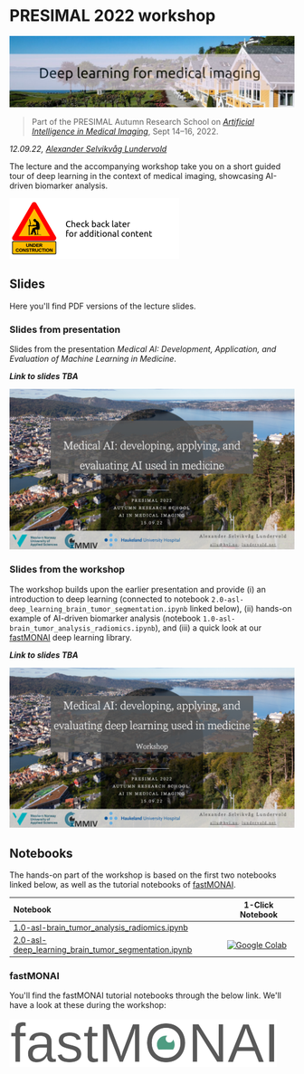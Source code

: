 # PRESIMAL 2022 workshop

<a href="">![](assets/presimal-solstrand-banner.jpg)</a>

> Part of the PRESIMAL Autumn Research School on _[Artificial Intelligence in Medical Imaging](https://mmiv.no/3937-2/)_, Sept 14&ndash;16, 2022. 

_12.09.22, [Alexander Selvikvåg Lundervold](https://alexander.lundervold.com/)_

The lecture and the accompanying workshop take you on a short guided tour of deep learning in the context of medical imaging, showcasing AI-driven biomarker analysis.


![](assets/under-construction.png)

## Slides

Here you'll find PDF versions of the lecture slides.

### Slides from presentation

Slides from the presentation _Medical AI: Development, Application, and Evaluation of Machine Learning in Medicine_.

***Link to slides TBA***


<a href="">![](assets/PRESIMAL2022-1509-Lundervold-MedicalAI.png)</a>

### Slides from the workshop

The workshop builds upon the earlier presentation and provide (i) an introduction to deep learning (connected to notebook `2.0-asl-deep_learning_brain_tumor_segmentation.ipynb` linked below), (ii) hands-on example of AI-driven biomarker analysis (notebook `1.0-asl-brain_tumor_analysis_radiomics.ipynb`), and (iii) a quick look at our [fastMONAI](https://fastmonai.no) deep learning library. 

***Link to slides TBA***

<a href="">![](assets/PRESIMAL2022-1509-Lundervold-MedicalAI-workshop.png)</a>


## Notebooks

The hands-on part of the workshop is based on the first two notebooks linked below, as well as the tutorial notebooks of [fastMONAI](https://fastmonai.no). 



| Notebook    |      1-Click Notebook      |
|:----------|------|
|  [1.0-asl-brain_tumor_analysis_radiomics.ipynb](https://nbviewer.org/github/MMIV-ML/presimal2022/blob/master/notebooks/1.0-asl-brain_tumor_analysis_radiomics.ipynb)  | 
|  [2.0-asl-deep_learning_brain_tumor_segmentation.ipynb](https://nbviewer.org/github/MMIV-ML/presimal2022/blob/master/notebooks/2.0-asl-deep_learning_brain_tumor_segmentation.ipynb)  | [![Google Colab](https://colab.research.google.com/assets/colab-badge.svg)](https://colab.research.google.com/github/MMIV-ML/presimal2022/blob/master/notebooks/2.0-asl-deep_learning_brain_tumor_segmentation.ipynb)


### fastMONAI

You'll find the fastMONAI tutorial notebooks through the below link. We'll have a look at these during the workshop:
<br><br>
<a href="https://fastmonai.no">![](assets/fastmonai_v1.png)</a>

